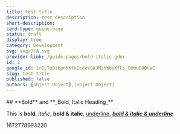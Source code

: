 ```yaml
---
title: test title
description: test description
short-description: 
card-type: guide-page
status: draft
display: true
category: Development
svg: svg/2FA.svg
provider-link: /guide-pages/bold-italic-gdoc
id: 2
google_id: 1rGLToDtbpnhKtkIcdcVQA3N3hWbyKFEs_BUmuD90VaE
slug: test-title
published: false
authors: [object Object],[object Object]
---
```

<div class="content-section">
<div class="section-container" markdown="1">
## **Bold** and **_Bold, Italic Heading_**


This is **bold**, _italic_, **bold & italic**, <ins>underline</ins>, **_<ins>bold & italic & underline</ins>_**
</div>
</div> 1672778993220